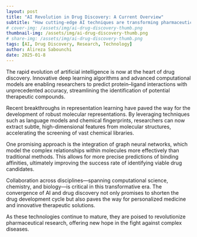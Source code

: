 ```yaml
---
layout: post
title: "AI Revolution in Drug Discovery: A Current Overview"
subtitle: "How cutting-edge AI techniques are transforming pharmaceutical research (thumbnail by OpenMoji)"
# cover-img: /assets/img/ai-drug-discovery-thumb.png
thumbnail-img: /assets/img/ai-drug-discovery-thumb.png
# share-img: /assets/img/ai-drug-discovery-thumb.png
tags: [AI, Drug Discovery, Research, Technology]
author: Alireza Sabounchi
date: 2025-01-8
---
```


The rapid evolution of artificial intelligence is now at the heart of drug discovery. Innovative deep learning algorithms and advanced computational models are enabling researchers to predict protein–ligand interactions with unprecedented accuracy, streamlining the identification of potential therapeutic compounds.

Recent breakthroughs in representation learning have paved the way for the development of robust molecular representations. By leveraging techniques such as language models and chemical fingerprints, researchers can now extract subtle, high-dimensional features from molecular structures, accelerating the screening of vast chemical libraries.

One promising approach is the integration of graph neural networks, which model the complex relationships within molecules more effectively than traditional methods. This allows for more precise predictions of binding affinities, ultimately improving the success rate of identifying viable drug candidates.

Collaboration across disciplines—spanning computational science, chemistry, and biology—is critical in this transformative era. The convergence of AI and drug discovery not only promises to shorten the drug development cycle but also paves the way for personalized medicine and innovative therapeutic solutions.

As these technologies continue to mature, they are poised to revolutionize pharmaceutical research, offering new hope in the fight against complex diseases.
